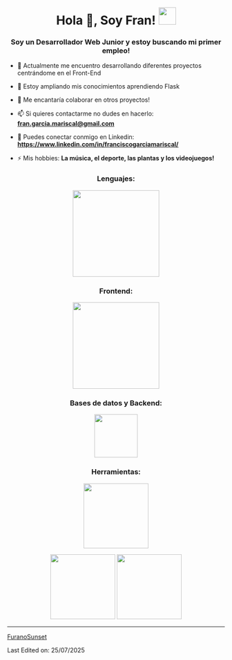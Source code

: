 <h1 align="center">Hola 👋, Soy Fran! <img height="40" src="https://emoji.gg/assets/emoji/7333-parrotdance.gif"></h1>
<h3 align="center">Soy un Desarrollador Web Junior y estoy buscando mi primer empleo!</h3>

- 🔭 Actualmente me encuentro desarrollando diferentes proyectos centrándome en el Front-End

- 🌱 Estoy ampliando mis conocimientos aprendiendo Flask

- 👯 Me encantaría colaborar en otros proyectos!

- 📫 Si quieres contactarme no dudes en hacerlo: **fran.garcia.mariscal@gmail.com**

- :iphone: Puedes conectar conmigo en Linkedin: **https://www.linkedin.com/in/franciscogarciamariscal/**

- ⚡ Mis hobbies: **La música, el deporte, las plantas y los videojuegos!**

<h3 align="center">Lenguajes:</h3>
<p align="center">
    <img src="https://skillicons.dev/icons?i=java,javascript,php,python" width="200" height="200"/> 
</p>
<h3 align="center">Frontend:</h3>
<p align="center">
    <img src="https://skillicons.dev/icons?i=html,css,react,angular" width="200" height="200"/> 
</p>
<h3 align="center">Bases de datos y Backend:</h3>
<p align="center">
    <img src="https://skillicons.dev/icons?i=mysql,nodejs" width="100" height="100"/> 
</p>
<h3 align="center">Herramientas:</h3>
<p align="center">
    <img src="https://skillicons.dev/icons?i=git,vscode,wordpress" width="150" height="150"/> 
</p>
<p align= "center">
  <img height= "150" src="https://github-readme-stats.vercel.app/api?username=FuranoSunset&theme=react&show_icons=true&include_all_commits=true" />
  <img height= "150" src="https://github-readme-stats.vercel.app/api/top-langs/?username=FuranoSunset&theme=react&layout=compact" />
</p>

------

[FuranoSunset](https://github.com/FuranoSunset)

Last Edited on: 25/07/2025
